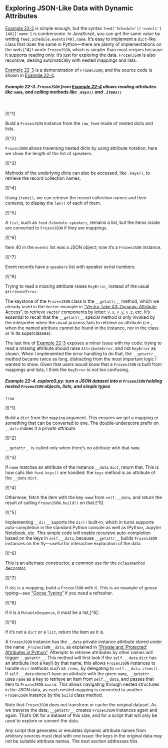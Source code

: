 ## Exploring JSON-Like Data with Dynamic Attributes

[Example 22-2](#ex_osconfeed_explore) is simple enough, but the syntax `feed['Schedule']['events'][40]['name']` is cumbersome. In JavaScript, you can get the same value by writing `feed.Schedule.events[40].name`. It’s easy to implement a `dict`-like class that does the same in Python—there are plenty of implementations on the web.[^4] I wrote `FrozenJSON`, which is simpler than most recipes because it supports reading only: it’s just for exploring the data. `FrozenJSON` is also recursive, dealing automatically with nested mappings and lists.

[Example 22-3](#ex_explore0_demo) is a demonstration of `FrozenJSON`, and the source code is shown in [Example 22-4](#ex_explore0).

##### Example 22-3. `FrozenJSON` from [Example 22-4](#ex_explore0) allows reading attributes like `name`, and calling methods like `.keys()` and `.items()`

```
    
```

[![^1]

Build a `FrozenJSON` instance from the `raw_feed` made of nested dicts and lists.

[![^2]

`FrozenJSON` allows traversing nested dicts by using attribute notation; here we show the length of the list of speakers.

[![^3]

Methods of the underlying dicts can also be accessed, like `.keys()`, to retrieve the record collection names.

[![^4]

Using `items()`, we can retrieve the record collection names and their contents, to display the `len()` of each of them.

[![^5]

A `list`, such as `feed.Schedule.speakers`, remains a list, but the items inside are converted to `FrozenJSON` if they are mappings.

[![^6]

Item 40 in the `events` list was a JSON object; now it’s a `FrozenJSON` instance.

[![^7]

Event records have a `speakers` list with speaker serial numbers.

[![^8]

Trying to read a missing attribute raises `KeyError`, instead of the usual `AttributeError`.

The keystone of the `FrozenJSON` class is the `__getattr__` method, which we already used in the `Vector` example in [“Vector Take #3: Dynamic Attribute Access”](ch12.html#vector_dynamic_attrs_sec), to retrieve `Vector` components by letter: `v.x`, `v.y`, `v.z`, etc. It’s essential to recall that the `__getattr__` special method is only invoked by the interpreter when the usual process fails to retrieve an attribute (i.e., when the named attribute cannot be found in the instance, nor in the class or in its superclasses).

The last line of [Example 22-3](#ex_explore0_demo) exposes a minor issue with my code: trying to read a missing attribute should raise `AttributeError`, and not `KeyError` as shown. When I implemented the error handling to do that, the `__getattr__` method became twice as long, distracting from the most important logic I wanted to show. Given that users would know that a `FrozenJSON` is built from mappings and lists, I think the `KeyError` is not too confusing.

##### Example 22-4. explore0.py: turn a JSON dataset into a `FrozenJSON` holding nested `FrozenJSON` objects, lists, and simple types

```
from
```

[![^1]

Build a `dict` from the `mapping` argument. This ensures we get a mapping or something that can be converted to one. The double-underscore prefix on `__data` makes it a _private attribute_.

[![^2]

`__getattr__` is called only when there’s no attribute with that `name`.

[![^3]

If `name` matches an attribute of the instance `__data` `dict`, return that. This is how calls like `feed.keys()` are handled: the `keys` method is an attribute of the `__data` `dict`.

[![^4]

Otherwise, fetch the item with the key `name` from `self.__data`, and return the result of calling `FrozenJSON.build()` on that.[^5]

[![^5]

Implementing `__dir__` suports the `dir()` built-in, which in turns supports auto-completion in the standard Python console as well as IPython, Jupyter Notebook, etc. This simple code will enable recursive auto-completion based on the keys in `self.__data`, because `__getattr__` builds `FrozenJSON` instances on the fly—useful for interactive exploration of the data.

[![^6]

This is an alternate constructor, a common use for the `@classmethod` decorator.

[![^7]

If `obj` is a mapping, build a `FrozenJSON` with it. This is an example of _goose typing_—see [“Goose Typing”](ch13.html#goose_typing_sec) if you need a refresher.

[![^8]

If it is a `MutableSequence`, it must be a list,[^6]`.

[![^9]

If it’s not a `dict` or a `list`, return the item as it is.

A `FrozenJSON` instance has the `__data` private instance attribute stored under the name `_FrozenJSON__data`, as explained in [“Private and ‘Protected’ Attributes in Python”](ch11.html#private_protected_sec). Attempts to retrieve attributes by other names will trigger `__getattr__`. This method will first look if the `self.__data` `dict` has an attribute (not a key!) by that name; this allows `FrozenJSON` instances to handle `dict` methods such as `items`, by delegating to `self.__data.items()`. If `self.__data` doesn’t have an attribute with the given `name`, `__getattr__` uses `name` as a key to retrieve an item from `self.__data`, and passes that item to `FrozenJSON.build`. This allows navigating through nested structures in the JSON data, as each nested mapping is converted to another `FrozenJSON` instance by the `build` class method.

Note that `FrozenJSON` does not transform or cache the original dataset. As we traverse the data, `__getattr__` creates `FrozenJSON` instances again and again. That’s OK for a dataset of this size, and for a script that will only be used to explore or convert the data.

Any script that generates or emulates dynamic attribute names from arbitrary sources must deal with one issue: the keys in the original data may not be suitable attribute names. The next section addresses this.